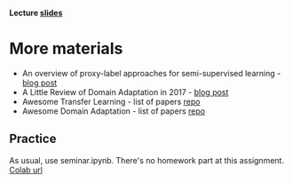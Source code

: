 __Lecture [slides](https://github.com/yandexdataschool/nlp_course/blob/master/resources/slides/lecture9_domain_adaptation.pdf)__

# More materials
* An overview of proxy-label approaches for semi-supervised learning - [blog post](http://ruder.io/semi-supervised/)
* A Little Review of Domain Adaptation in 2017 - [blog post](https://artix41.github.io/static/domain-adaptation-in-2017/index.html)
* Awesome Transfer Learning  - list of papers [repo](https://github.com/artix41/awesome-transfer-learning)
* Awesome Domain Adaptation - list of papers [repo](https://github.com/zhaoxin94/awsome-domain-adaptation)

## Practice
As usual, use seminar.ipynb.
There's no homework part at this assignment.
[Colab url](https://colab.research.google.com/github/yandexdataschool/nlp_course/blob/master/week9_da/seminar.ipynb)
